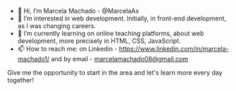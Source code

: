 - 👋 Hi, I’m Marcela Machado - @MarcelaAx
- 👀 I’m interested in web development. Initially, in front-end development, as I was changing careers.
- 🌱 I’m currently learning on online teaching platforms, about web development, more precisely in HTML, CSS, JavaScript.
- 📫 How to reach me: on Linkedin - https://www.linkedin.com/in/marcela-machado1/ and by email - marcelamachado08@gmail.com

Give me the opportunity to start in the area and let's learn more every day together! 

<!---
MarcelaAx/MarcelaAx is a ✨ special ✨ repository because its `README.md` (this file) appears on your GitHub profile.
You can click the Preview link to take a look at your changes.
--->
